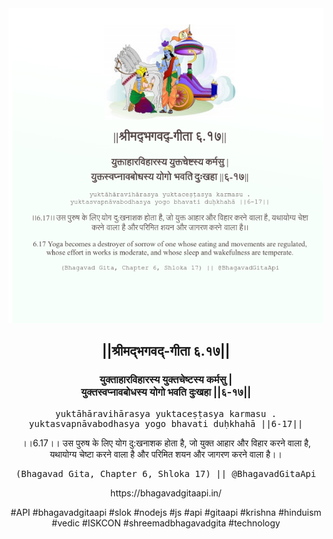 <img src="../../asset/BG_6_17.png"/>
<center><h2>||श्रीमद्‍भगवद्‍-गीता ६.१७||</h2>
<h3>युक्ताहारविहारस्य युक्तचेष्टस्य कर्मसु |<br/>युक्तस्वप्नावबोधस्य योगो भवति दुःखहा ||६-१७||</h3>
<pre>yuktāhāravihārasya yuktaceṣṭasya karmasu .<br/>yuktasvapnāvabodhasya yogo bhavati duḥkhahā ||6-17||</pre>
<p>।।6.17।। उस पुरुष के लिए योग दु:खनाशक होता है, जो युक्त आहार और विहार करने वाला है, यथायोग्य चेष्टा करने वाला है और परिमित शयन और जागरण करने वाला है।।</p>
<pre>(Bhagavad Gita, Chapter 6, Shloka 17) || @BhagavadGitaApi</pre><p>https://bhagavadgitaapi.in/</p><p>#API #bhagavadgitaapi #slok #nodejs #js #api #gitaapi #krishna #hinduism #vedic #ISKCON #shreemadbhagavadgita #technology</p></center>